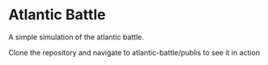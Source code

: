 # Atlantic Battle

A simple simulation of the atlantic battle.

Clone the repository and navigate to atlantic-battle/publis to see it in action
